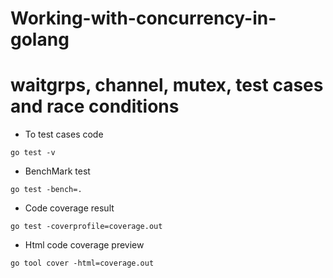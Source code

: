 # Working-with-concurrency-in-golang
# waitgrps, channel, mutex, test cases and race conditions

- To test cases code 
```
go test -v
```

- BenchMark test
```
go test -bench=.
```

- Code coverage result
```
go test -coverprofile=coverage.out
```

- Html code coverage preview
```
go tool cover -html=coverage.out
```
